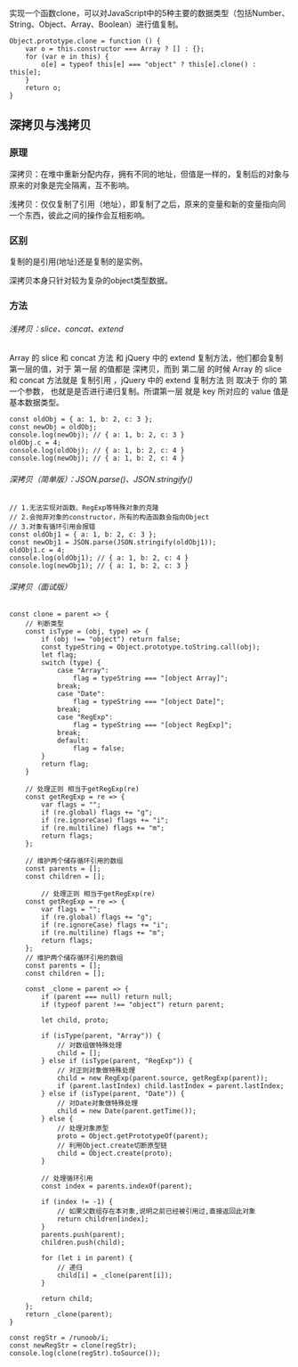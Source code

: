 实现一个函数clone，可以对JavaScript中的5种主要的数据类型（包括Number、String、Object、Array、Boolean）进行值复制。
```
Object.prototype.clone = function () {
    var o = this.constructor === Array ? [] : {};
    for (var e in this) {
        o[e] = typeof this[e] === "object" ? this[e].clone() : this[e];
    }
    return o;
}
```
## 深拷贝与浅拷贝
### 原理
深拷贝：在堆中重新分配内存，拥有不同的地址，但值是一样的，复制后的对象与原来的对象是完全隔离，互不影响。

浅拷贝：仅仅复制了引用（地址），即复制了之后，原来的变量和新的变量指向同一个东西，彼此之间的操作会互相影响。

### 区别
复制的是引用(地址)还是复制的是实例。

深拷贝本身只针对较为复杂的object类型数据。

### 方法
###### 浅拷贝：slice、concat、extend

Array 的 slice 和 concat 方法 和 jQuery 中的 extend 复制方法，他们都会复制第一层的值，对于 第一层 的值都是 深拷贝，而到 第二层 的时候 Array 的 slice 和 concat 方法就是 复制引用 ，jQuery 中的 extend 复制方法 则 取决于 你的 第一个参数， 也就是是否进行递归复制。所谓第一层 就是 key 所对应的 value 值是基本数据类型。

```
const oldObj = { a: 1, b: 2, c: 3 };
const newObj = oldObj;
console.log(newObj); // { a: 1, b: 2, c: 3 }
oldObj.c = 4;
console.log(oldObj); // { a: 1, b: 2, c: 4 }
console.log(newObj); // { a: 1, b: 2, c: 4 }
```

###### 深拷贝（简单版）：JSON.parse()、JSON.stringify()

```
// 1.无法实现对函数、RegExp等特殊对象的克隆
// 2.会抛弃对象的constructor，所有的构造函数会指向Object
// 3.对象有循环引用会报错
const oldObj1 = { a: 1, b: 2, c: 3 };
const newObj1 = JSON.parse(JSON.stringify(oldObj1));
oldObj1.c = 4;
console.log(oldObj1); // { a: 1, b: 2, c: 4 }
console.log(newObj1); // { a: 1, b: 2, c: 3 }
```

###### 深拷贝（面试版）
```
const clone = parent => {
    // 判断类型
    const isType = (obj, type) => {
        if (obj !== "object") return false;
        const typeString = Object.prototype.toString.call(obj);
        let flag;
        switch (type) {
            case "Array":
                flag = typeString === "[object Array]";
            break;
            case "Date":
                flag = typeString === "[object Date]";
            break;
            case "RegExp":
                flag = typeString === "[object RegExp]";
            break;
            default:
                flag = false;
        }
        return flag;
    }

    // 处理正则 相当于getRegExp(re)
    const getRegExp = re => {
        var flags = "";
        if (re.global) flags += "g";
        if (re.ignoreCase) flags += "i";
        if (re.multiline) flags += "m";
        return flags;
    };

    // 维护两个储存循环引用的数组
    const parents = [];
    const children = [];

        // 处理正则 相当于getRegExp(re)
    const getRegExp = re => {
        var flags = "";
        if (re.global) flags += "g";
        if (re.ignoreCase) flags += "i";
        if (re.multiline) flags += "m";
        return flags;
    };
    // 维护两个储存循环引用的数组
    const parents = [];
    const children = [];

    const _clone = parent => {
        if (parent === null) return null;
        if (typeof parent !== "object") return parent;

        let child, proto;    

        if (isType(parent, "Array")) {
            // 对数组做特殊处理
            child = [];
        } else if (isType(parent, "RegExp")) {
            // 对正则对象做特殊处理
            child = new RegExp(parent.source, getRegExp(parent));
            if (parent.lastIndex) child.lastIndex = parent.lastIndex;
        } else if (isType(parent, "Date")) {
            // 对Date对象做特殊处理
            child = new Date(parent.getTime());
        } else {
            // 处理对象原型
            proto = Object.getPrototypeOf(parent);
            // 利用Object.create切断原型链
            child = Object.create(proto);
        }

        // 处理循环引用
        const index = parents.indexOf(parent);

        if (index != -1) {
            // 如果父数组存在本对象,说明之前已经被引用过,直接返回此对象
            return children[index];
        }
        parents.push(parent);
        children.push(child);

        for (let i in parent) {
            // 递归
            child[i] = _clone(parent[i]);
        }

        return child;
    };
    return _clone(parent);
}

const regStr = /runoob/i;
const newRegStr = clone(regStr);
console.log(clone(regStr).toSource());
```